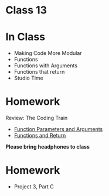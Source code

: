 # Class 13

# In Class 
* Making Code More Modular
* Functions 
* Functions with Arguments
* Functions that return
* Studio Time

# Homework

Review: The Coding Train

* [Function Parameters and Arguments](https://www.youtube.com/watch?v=zkc417YapfE)
* [Functions and Return](https://www.youtube.com/watch?v=qRnUBiTJ66Y)

**Please bring headphones to class**


# Homework
* Project 3, Part C
